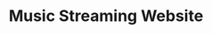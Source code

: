 ---
title: Music Streaming Website
desc: A remake of an old project completed during my studies at university, set up to familiarise myself with Laravel and Vue.js. A hope for this project is to bring together ChatGPT and Suno.
github: music-app
tags: ['Laravel', 'Vue.js']
---
